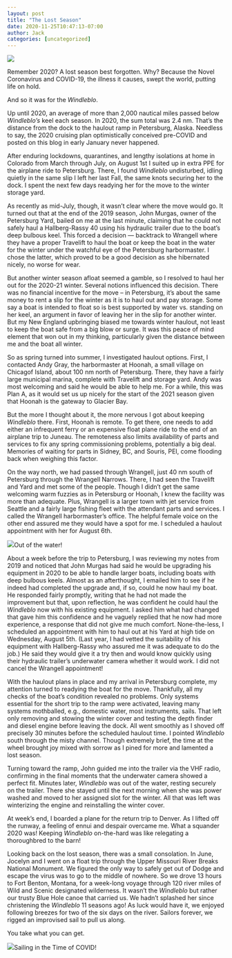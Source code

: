 ```yaml
---
layout: post
title: "The Lost Season"
date: 2020-11-25T10:47:13-07:00
author: Jack
categories: [uncategorized]
---
```


![](http://windleblo.com/wp-content/uploads/2020/11/IMG_8262-1024x768.jpg)

Remember 2020? A lost season best forgotten. Why? Because the Novel Coronavirus and COVID-19, the illness it causes, swept the world, putting life on hold.

And so it was for the _Windleblo_.

Up until 2020, an average of more than 2,000 nautical miles passed below _Windleblo’s_ keel each season. In 2020, the sum total was 2.4 nm. That’s the distance from the dock to the haulout ramp in Petersburg, Alaska. Needless to say, the 2020 cruising plan optimistically conceived pre-COVID and posted on this blog in early January never happened.

After enduring lockdowns, quarantines, and lengthy isolations at home in Colorado from March through July, on August 1st I suited up in extra PPE for the airplane ride to Petersburg. There, I found _Windleblo_ undisturbed, idling quietly in the same slip I left her last Fall, the same knots securing her to the dock. I spent the next few days readying her for the move to the winter storage yard.

As recently as mid-July, though, it wasn’t clear where the move would go. It turned out that at the end of the 2019 season, John Murgas, owner of the Petersburg Yard, bailed on me at the last minute, claiming that he could not safely haul a Hallberg-Rassy 40 using his hydraulic trailer due to the boat’s deep bulbous keel. This forced a decision — backtrack to Wrangell where they have a proper Travelift to haul the boat or keep the boat in the water for the winter under the watchful eye of the Petersburg harbormaster. I chose the latter, which proved to be a good decision as she hibernated nicely, no worse for wear.

But another winter season afloat seemed a gamble, so I resolved to haul her out for the 2020-21 winter. Several notions influenced this decision. There was no financial incentive for the move – in Petersburg, it’s about the same money to rent a slip for the winter as it is to haul out and pay storage. Some say a boat is intended to float so is best supported by water vs. standing on her keel, an argument in favor of leaving her in the slip for another winter. But my New England upbringing biased me towards winter haulout, not least to keep the boat safe from a big blow or surge. It was this peace of mind element that won out in my thinking, particularly given the distance between me and the boat all winter.

So as spring turned into summer, I investigated haulout options. First, I contacted Andy Gray, the harbormaster at Hoonah, a small village on Chicagof Island, about 100 nm north of Petersburg. There, they have a fairly large municipal marina, complete with Travelift and storage yard. Andy was most welcoming and said he would be able to help me. For a while, this was Plan A, as it would set us up nicely for the start of the 2021 season given that Hoonah is the gateway to Glacier Bay.

But the more I thought about it, the more nervous I got about keeping _Windleblo_ there. First, Hoonah is remote. To get there, one needs to add either an infrequent ferry or an expensive float plane ride to the end of an airplane trip to Juneau. The remoteness also limits availability of parts and services to fix any spring commissioning problems, potentially a big deal. Memories of waiting for parts in Sidney, BC, and Souris, PEI, come flooding back when weighing this factor.

On the way north, we had passed through Wrangell, just 40 nm south of Petersburg through the Wrangell Narrows. There, I had seen the Travelift and Yard and met some of the people. Though I didn’t get the same welcoming warm fuzzies as in Petersburg or Hoonah, I knew the facility was more than adequate. Plus, Wrangell is a larger town with jet service from Seattle and a fairly large fishing fleet with the attendant parts and services. I called the Wrangell harbormaster’s office. The helpful female voice on the other end assured me they would have a spot for me. I scheduled a haulout appointment with her for August 6th.

![](http://windleblo.com/wp-content/uploads/2020/11/IMG_8209-1024x768.jpg)Out of the water!

About a week before the trip to Petersburg, I was reviewing my notes from 2019 and noticed that John Murgas had said he would be upgrading his equipment in 2020 to be able to handle larger boats, including boats with deep bulbous keels. Almost as an afterthought, I emailed him to see if he indeed had completed the upgrade and, if so, could he now haul my boat. He responded fairly promptly, writing that he had not made the improvement but that, upon reflection, he was confident he could haul the _Windleblo_ now with his existing equipment. I asked him what had changed that gave him this confidence and he vaguely replied that he now had more experience, a response that did not give me much comfort. None-the-less, I scheduled an appointment with him to haul out at his Yard at high tide on Wednesday, August 5th. (Last year, I had vetted the suitability of his equipment with Hallberg-Rassy who assured me it was adequate to do the job.) He said they would give it a try then and would know quickly using their hydraulic trailer’s underwater camera whether it would work. I did not cancel the Wrangell appointment!

With the haulout plans in place and my arrival in Petersburg complete, my attention turned to readying the boat for the move. Thankfully, all my checks of the boat’s condition revealed no problems. Only systems essential for the short trip to the ramp were activated, leaving many systems mothballed, e.g., domestic water, most instruments, sails. That left only removing and stowing the winter cover and testing the depth finder and diesel engine before leaving the dock. All went smoothly as I shoved off precisely 30 minutes before the scheduled haulout time. I pointed _Windleblo_ south through the misty channel. Though extremely brief, the time at the wheel brought joy mixed with sorrow as I pined for more and lamented a lost season.

Turning toward the ramp, John guided me into the trailer via the VHF radio, confirming in the final moments that the underwater camera showed a perfect fit. Minutes later, _Windleblo_ was out of the water, resting securely on the trailer. There she stayed until the next morning when she was power washed and moved to her assigned slot for the winter. All that was left was winterizing the engine and reinstalling the winter cover.

At week’s end, I boarded a plane for the return trip to Denver. As I lifted off the runway, a feeling of ennui and despair overcame me. What a squander 2020 was! Keeping _Windleblo_ on-the-hard was like relegating a thoroughbred to the barn!

Looking back on the lost season, there was a small consolation. In June, Jocelyn and I went on a float trip through the Upper Missouri River Breaks National Monument. We figured the only way to safely get out of Dodge and escape the virus was to go to the middle of nowhere. So we drove 13 hours to Fort Benton, Montana, for a week-long voyage through 120 river miles of Wild and Scenic designated wilderness. It wasn’t the _Windleblo_ but rather our trusty Blue Hole canoe that carried us. We hadn’t splashed her since christening the _Windleblo_ 11 seasons ago! As luck would have it, we enjoyed following breezes for two of the six days on the river. Sailors forever, we rigged an improvised sail to pull us along.

You take what you can get.

![](http://windleblo.com/wp-content/uploads/2020/11/IMG_8058-1024x768.jpg)Sailing in the Time of COVID!